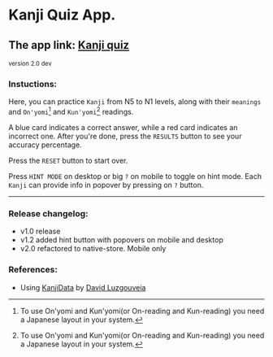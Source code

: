 # Kanji Quiz App.

## The app link: [Kanji quiz](https://vladimirkobranov.github.io/kanji-quiz/)

<sub>version 2.0 dev</sub>

### Instuctions:

Here, you can practice `Kanji` from N5 to N1 levels, along with their `meanings` and `On'yomi`[^1] and `Kun'yomi`[^1] readings.

A blue card indicates a correct answer, while a red card indicates an incorrect one.
After you're done, press the `RESULTS` button to see your accuracy percentage.

Press the `RESET` button to start over.

Press `HINT MODE` on desktop or big `?` on mobile to toggle on hint mode.
Each `Kanji` can provide info in popover by pressing on `?` button.

[^1]: To use On'yomi and Kun'yomi(or On-reading and Kun-reading) you need a Japanese layout in your system.

---

### Release changelog:

- v1.0 release
- v1.2 added hint button with popovers on mobile and desktop
- v2.0 refactored to native-store. Mobile only

### References:

- Using [KanjiData](https://github.com/davidluzgouveia/kanji-data) by [David Luzgouveia](https://github.com/davidluzgouveia)
